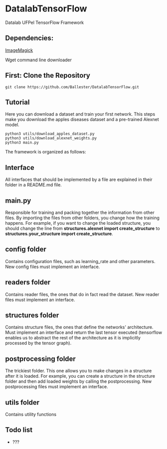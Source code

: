 # DatalabTensorFlow
Datalab UFPel TensorFlow Framework

## Dependencies:

[ImageMagick](https://www.imagemagick.org/script/index.php)

Wget command line downloader

## First: Clone the Repository

```shell
git clone https://github.com/Ballester/DatalabTensorFlow.git
```


## Tutorial
Here you can download a dataset and train your first network. This steps make you download the apples diseases dataset and a pre-trained Alexnet model.

```shell
python3 utils/download_apples_dataset.py
python3 utils/download_alexnet_weights.py
python3 main.py
```

The framework is organized as follows:

## Interface
All interfaces that should be implemented by a file are explained in their folder in a README.md file.

## main.py
Responsible for training and packing together the information from other files.
By importing the files from other folders, you change how the training happens. For example, if you want to change the loaded structure, you should change the line from **structures.alexnet import create_structure** to **structures.your_structure import create_structure**.

## config folder
Contains configuration files, such as learning_rate and other parameters. New config files must implement an interface.

## readers folder
Contains reader files, the ones that do in fact read the dataset. New reader files must implement an interface.

## structures folder
Contains structure files, the ones that define the networks' architecture. Must implement an interface and return the last tensor executed (tensorflow enables us to abstract the rest of the architecture as it is implicitly processed by the tensor graph).

## postprocessing folder
The trickiest folder. This one allows you to make changes in a structure after it is loaded. For example, you can create a structure in the structure folder and then add loaded weights by calling the postprocessing. New postprocessing files must implement an interface.

## utils folder
Contains utility functions

## Todo list
+ ???
